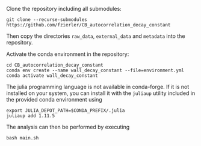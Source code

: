 Clone the repository including all submodules:

```
git clone --recurse-submodules https://github.com/fzierler/CB_autocorrelation_decay_constant
```

Then copy the directories `raw_data`, `external_data` and `metadata` into the repository. 

Activate the conda environment in the repository:

```
cd CB_autocorrelation_decay_constant
conda env create --name wall_decay_constant --file=environment.yml
conda activate wall_decay_constant
```

The julia programming language is not available in conda-forge. If it is not installed on your system, you can install it with the `juliaup` utility included in the provided conda environment using

```
export JULIA_DEPOT_PATH=$CONDA_PREFIX/.julia
juliaup add 1.11.5
```

The analysis can then be performed by executing

```
bash main.sh
```